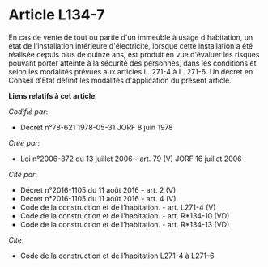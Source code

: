 # Article L134-7

En cas de vente de tout ou partie d'un immeuble à usage d'habitation, un état de l'installation intérieure d'électricité,
lorsque cette installation a été réalisée depuis plus de quinze ans, est produit en vue d'évaluer les risques pouvant porter
atteinte à la sécurité des personnes, dans les conditions et selon les modalités prévues aux articles L. 271-4 à L. 271-6. Un
décret en Conseil d'Etat définit les modalités d'application du présent article.

**Liens relatifs à cet article**

_Codifié par_:

  - Décret n°78-621 1978-05-31 JORF 8 juin 1978

_Créé par_:

  - Loi n°2006-872 du 13 juillet 2006 - art. 79 (V) JORF 16 juillet 2006

_Cité par_:

  - Décret n°2016-1105 du 11 août 2016 - art. 2 (V)
  - Décret n°2016-1105 du 11 août 2016 - art. 4 (V)
  - Code de la construction et de l'habitation. - art. L271-4 (V)
  - Code de la construction et de l'habitation. - art. R*134-10 (VD)
  - Code de la construction et de l'habitation. - art. R*134-13 (VD)

_Cite_:

  - Code de la construction et de l'habitation L271-4 à L271-6
